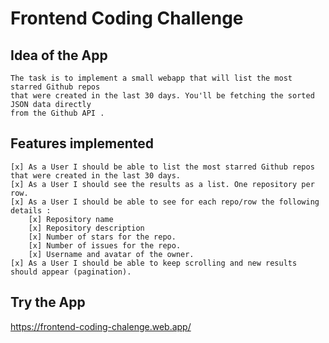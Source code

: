 # Frontend Coding Challenge

## Idea of the App

    The task is to implement a small webapp that will list the most starred Github repos
    that were created in the last 30 days. You'll be fetching the sorted JSON data directly 
    from the Github API .

## Features implemented
    [x] As a User I should be able to list the most starred Github repos that were created in the last 30 days.
    [x] As a User I should see the results as a list. One repository per row.
    [x] As a User I should be able to see for each repo/row the following details :
        [x] Repository name
        [x] Repository description
        [x] Number of stars for the repo.
        [x] Number of issues for the repo.
        [x] Username and avatar of the owner.
    [x] As a User I should be able to keep scrolling and new results should appear (pagination).

## Try the App

  https://frontend-coding-chalenge.web.app/
